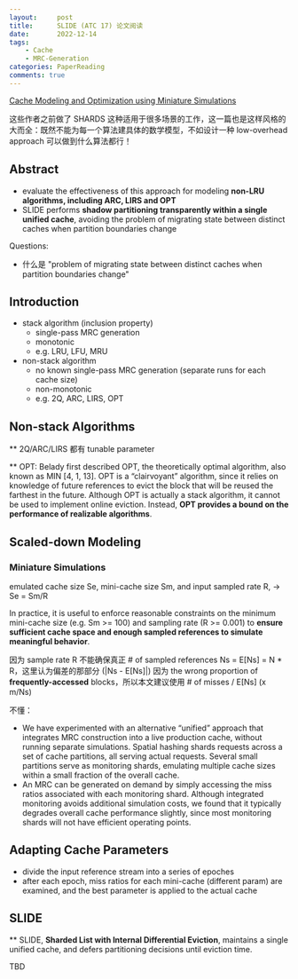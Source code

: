 ```yaml
---
layout:     post
title:      SLIDE (ATC 17) 论文阅读
date:       2022-12-14
tags:
    - Cache
    - MRC-Generation
categories: PaperReading
comments: true
---
```


[Cache Modeling and Optimization using Miniature Simulations](https://www.usenix.org/system/files/conference/atc17/atc17-waldspurger.pdf)

这些作者之前做了 SHARDS 这种适用于很多场景的工作，这一篇也是这样风格的大而全：既然不能为每一个算法建具体的数学模型，不如设计一种 low-overhead approach 可以做到什么算法都行！

## Abstract

- evaluate the effectiveness of this approach for modeling **non-LRU algorithms, including ARC, LIRS and OPT**
- SLIDE performs **shadow partitioning transparently within a single unified cache**, avoiding the problem of migrating state between distinct caches when partition boundaries change

Questions:

- 什么是 "problem of migrating state between distinct caches when partition boundaries change"

## Introduction

- stack algorithm (inclusion property)
  - single-pass MRC generation
  - monotonic
  - e.g. LRU, LFU, MRU
- non-stack algorithm
  - no known single-pass MRC generation (separate runs for each cache size)
  - non-monotonic
  - e.g. 2Q, ARC, LIRS, OPT

## Non-stack Algorithms

** 2Q/ARC/LIRS 都有 tunable parameter

** OPT: Belady first described OPT, the theoretically optimal algorithm, also known as MIN [4, 1, 13]. OPT is a “clairvoyant” algorithm, since it relies on knowledge of future references to evict the block that will be reused the farthest in the future. Although OPT is actually a stack algorithm, it cannot be used to implement online eviction. Instead, **OPT provides a bound on the performance of realizable algorithms**.

## Scaled-down Modeling

### Miniature Simulations

emulated cache size Se, mini-cache size Sm, and input sampled rate R, -> Se = Sm/R

In practice, it is useful to enforce reasonable constraints on the minimum mini-cache size (e.g. Sm >= 100) and sampling rate (R >= 0.001) to **ensure sufficient cache space and enough sampled references to simulate meaningful behavior**.

因为 sample rate R 不能确保真正 # of sampled references Ns = E[Ns] = N * R，这里认为偏差的那部分 (\|Ns - E[Ns]\|) 因为 the wrong proportion of **frequently-accessed** blocks，所以本文建议使用 # of misses / E[Ns] (x m/Ns)

不懂：

- We have experimented with an alternative “unified” approach that integrates MRC construction into a live production cache, without running separate simulations. Spatial hashing shards requests across a set of cache partitions, all serving actual requests. Several small partitions serve as monitoring shards, emulating multiple cache sizes within a small fraction of the overall cache.
- An MRC can be generated on demand by simply accessing the miss ratios associated with each monitoring shard. Although integrated monitoring avoids additional simulation costs, we found that it typically degrades overall cache performance slightly, since most monitoring shards will not have efficient operating points.

## Adapting Cache Parameters

- divide the input reference stream into a series of epoches
- after each epoch, miss ratios for each mini-cache (different param) are examined, and the best parameter is applied to the actual cache

## SLIDE

** SLIDE, **Sharded List with Internal Differential Eviction**, maintains a single unified cache, and defers partitioning decisions until eviction time.

TBD